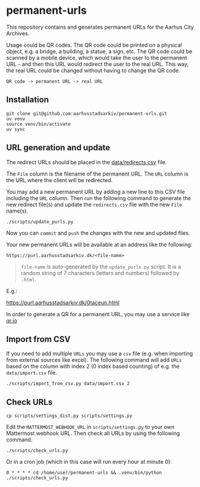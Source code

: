 # permanent-urls

This repository contains and generates permanent URLs for the Aarhus City Archives.

Usage could be QR codes. The QR code could be printed on a physical object, e.g. a bridge, a building, a statue, a sign, etc. The QR code could be scanned by a mobile device, which would take the user to the permanent URL - and then this URL would redirect the user to the real URL. This way, the real URL could be changed without having to change the QR code.

    QR code -> permanent URL -> real URL

## Installation

    git clone git@github.com:aarhusstadsarkiv/permanent-urls.git
    uv venv
    source venv/bin/activate
    uv sync

## URL generation and update

The redirect URLs should be placed in the [data/redirects.csv](data/redirects.csv) file.

The `File` column is the filename of the permanent URL. The `URL` column is the URL where the client will be redirected.

You may add a new permanent URL by adding a new line to this CSV file including the `URL` column. Then run the following command to generate the new redirect file(s) and update the `redirects.csv` file with the new `File` name(s).

    ./scripts/update_purls.py

Now you can `commit` and `push` the changes with the new and updated files.

Your new permanent URLs will be available at an address like the following:

    https://purl.aarhusstadsarkiv.dk/<file-name>

> `file-name` is auto-generated by the `update_purls.py` script. It is a random string of 7 characters (letters and numbers) followed by `.html`.

E.g.:

https://purl.aarhusstadsarkiv.dk/0taceun.html

In order to generate a QR for a permanent URL, you may use a service like [qr.io](https://qr.io/)

## Import from CSV

If you need to add multiple `URLs` you may use a `csv` file (e.g. when importing from external sources like excel).
The following command will add `URLs` based on the column with index 2 (0 index based counting) of e.g. the `data/import.csv` file. 

    ./scripts/import_from_csv.py data/import.csv 2

## Check URLs

    cp scripts/settings_dist.py scripts/settings.py

Edit the `MATTERMOST_WEBHOOK_URL` in `scripts/settings.py` to your own Mattermost webhook URL.
Then check all URLs by using the following command.

    ./scripts/check_urls.py

Or in a cron job (which in this case will run every  hour at minute 0):

    0 * * * * cd /home/user/permanent-urls && .venv/bin/python ./scripts/check_urls.py

